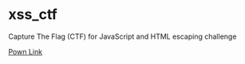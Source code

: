 # xss_ctf
Capture The Flag (CTF) for JavaScript and HTML escaping challenge

[Pown Link](http://9a7e1ed4.ngrok.io/mylink)
